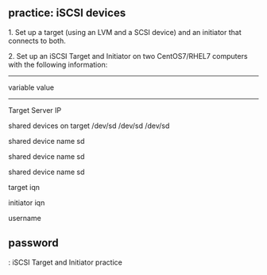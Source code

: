 ## practice: iSCSI devices

1\. Set up a target (using an LVM and a SCSI device) and an initiator
that connects to both.

2\. Set up an iSCSI Target and Initiator on two CentOS7/RHEL7 computers
with the following information:

  ---------------------------------------------------------
  variable                     value
  ---------------------------- ----------------------------
  Target Server IP             

  shared devices on target     /dev/sd /dev/sd /dev/sd

  shared device name sd        

  shared device name sd        

  shared device name sd        

  target iqn                   

  initiator iqn                

  username                     

  password                     
  ---------------------------------------------------------

  : iSCSI Target and Initiator practice

